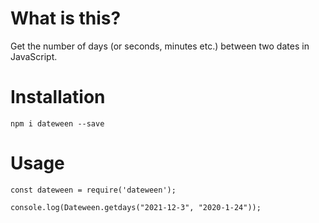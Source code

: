 # What is this?
Get the number of days (or seconds, minutes etc.) between two dates in JavaScript.

# Installation

`npm i dateween --save`

# Usage

```
const dateween = require('dateween');

console.log(Dateween.getdays("2021-12-3", "2020-1-24"));
```